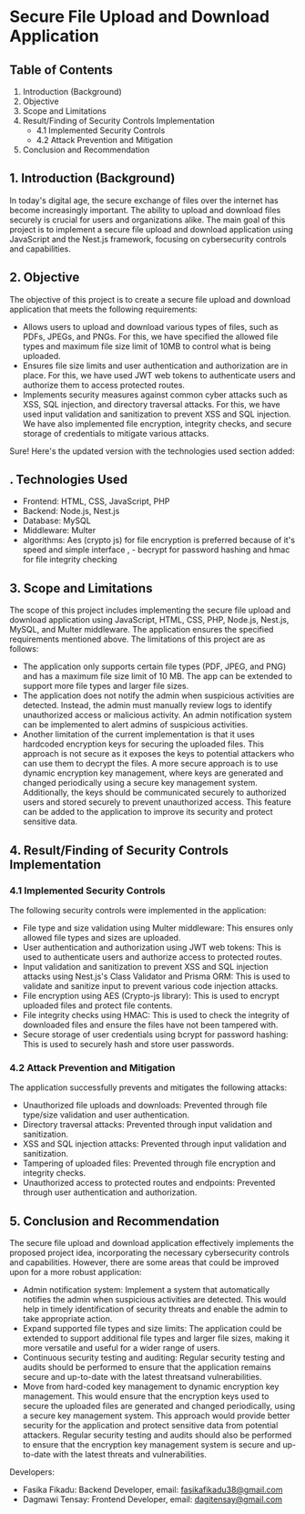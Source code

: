 # Secure File Upload and Download Application

## Table of Contents

1. Introduction (Background)
2. Objective
3. Scope and Limitations
4. Result/Finding of Security Controls Implementation
   - 4.1 Implemented Security Controls
   - 4.2 Attack Prevention and Mitigation
5. Conclusion and Recommendation

## 1. Introduction (Background)

In today's digital age, the secure exchange of files over the internet has become increasingly important. The ability to upload and download files securely is crucial for users and organizations alike. The main goal of this project is to implement a secure file upload and download application using JavaScript and the Nest.js framework, focusing on cybersecurity controls and capabilities.

## 2. Objective

The objective of this project is to create a secure file upload and download application that meets the following requirements:

- Allows users to upload and download various types of files, such as PDFs, JPEGs, and PNGs. For this, we have specified the allowed file types and maximum file size limit of 10MB to control what is being uploaded.
- Ensures file size limits and user authentication and authorization are in place. For this, we have used JWT web tokens to authenticate users and authorize them to access protected routes.
- Implements security measures against common cyber attacks such as XSS, SQL injection, and directory traversal attacks. For this, we have used input validation and sanitization to prevent XSS and SQL injection. We have also implemented file encryption, integrity checks, and secure storage of credentials to mitigate various attacks.

Sure! Here's the updated version with the technologies used section added:

## . Technologies Used

- Frontend: HTML, CSS, JavaScript, PHP
- Backend: Node.js, Nest.js
- Database: MySQL
- Middleware: Multer
- algorithms: Aes (crypto js) for file encryption is preferred because of it's speed and simple interface ,
             - becrypt for password hashing and hmac for file integrity checking


## 3. Scope and Limitations

The scope of this project includes implementing the secure file upload and download application using JavaScript, HTML, CSS, PHP, Node.js, Nest.js, MySQL, and Multer middleware. The application ensures the specified requirements mentioned above. The limitations of this project are as follows:

- The application only supports certain file types (PDF, JPEG, and PNG) and has a maximum file size limit of 10 MB. The app can be extended to support more file types and larger file sizes.
- The application does not notify the admin when suspicious activities are detected. Instead, the admin must manually review logs to identify unauthorized access or malicious activity. An admin notification system can be implemented to alert admins of suspicious activities.
- Another limitation of the current implementation is that it uses hardcoded encryption keys for securing the uploaded files. This approach is not secure as it exposes the keys to potential attackers who can use them to decrypt the files. A more secure approach is to use dynamic encryption key management, where keys are generated and changed periodically using a secure key management system. Additionally, the keys should be communicated securely to authorized users and stored securely to prevent unauthorized access. This feature can be added to the application to improve its security and protect sensitive data.

## 4. Result/Finding of Security Controls Implementation

### 4.1 Implemented Security Controls

The following security controls were implemented in the application:

- File type and size validation using Multer middleware: This ensures only allowed file types and sizes are uploaded.
- User authentication and authorization using JWT web tokens: This is used to authenticate users and authorize access to protected routes.
- Input validation and sanitization to prevent XSS and SQL injection attacks using Nest.js's Class Validator and Prisma ORM: This is used to validate and sanitize input to prevent various code injection attacks.
- File encryption using AES (Crypto-js library): This is used to encrypt uploaded files and protect file contents.
- File integrity checks using HMAC: This is used to check the integrity of downloaded files and ensure the files have not been tampered with.
- Secure storage of user credentials using bcrypt for password hashing: This is used to securely hash and store user passwords.

### 4.2 Attack Prevention and Mitigation

The application successfully prevents and mitigates the following attacks:

- Unauthorized file uploads and downloads: Prevented through file type/size validation and user authentication.
- Directory traversal attacks: Prevented through input validation and sanitization.
- XSS and SQL injection attacks: Prevented through input validation and sanitization.
- Tampering of uploaded files: Prevented through file encryption and integrity checks.
- Unauthorized access to protected routes and endpoints: Prevented through user authentication and authorization.

## 5. Conclusion and Recommendation

The secure file upload and download application effectively implements the proposed project idea, incorporating the necessary cybersecurity controls and capabilities. However, there are some areas that could be improved upon for a more robust application:

- Admin notification system: Implement a system that automatically notifies the admin when suspicious activities are detected. This would help in timely identification of security threats and enable the admin to take appropriate action.
- Expand supported file types and size limits: The application could be extended to support additional file types and larger file sizes, making it more versatile and useful for a wider range of users.
- Continuous security testing and auditing: Regular security testing and audits should be performed to ensure that the application remains secure and up-to-date with the latest threatsand vulnerabilities.
- Move from hard-coded key management to dynamic encryption key management. This would ensure that the encryption keys used to secure the uploaded files are generated and changed periodically, using a secure key management system. This approach would provide better security for the application and protect sensitive data from potential attackers. Regular security testing and audits should also be performed to ensure that the encryption key management system is secure and up-to-date with the latest threats and vulnerabilities.

Developers:

- Fasika Fikadu: Backend Developer, email: fasikafikadu38@gmail.com
- Dagmawi Tensay: Frontend Developer, email: dagitensay@gmail.com
 
